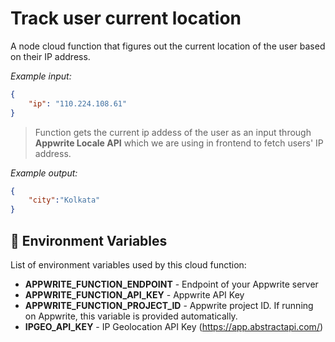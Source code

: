 # Track user current location

A node cloud function that figures out the current location of the user based on their IP address.

_Example input:_

```json
{
    "ip": "110.224.108.61"
}
```

> Function gets the current ip addess of the user as an input through **Appwrite Locale API** which we are using in frontend to fetch users' IP address.


_Example output:_

```json
{
    "city":"Kolkata"
}
```

## 📝 Environment Variables

List of environment variables used by this cloud function:

- **APPWRITE_FUNCTION_ENDPOINT** - Endpoint of your Appwrite server
- **APPWRITE_FUNCTION_API_KEY** - Appwrite API Key
- **APPWRITE_FUNCTION_PROJECT_ID** - Appwrite project ID. If running on Appwrite, this variable is provided automatically.
- **IPGEO_API_KEY** - IP Geolocation API Key   (https://app.abstractapi.com/)
